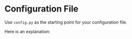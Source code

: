 # Configuration File

Use `config.py` as the starting point for your configuration file.

Here is an explanation:

